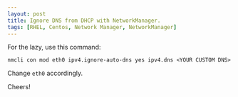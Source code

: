 ```yaml
---
layout: post
title: Ignore DNS from DHCP with NetworkManager.
tags: [RHEL, Centos, Network Manager, NetworkManager]
---
```


For the lazy, use this command:

```
nmcli con mod eth0 ipv4.ignore-auto-dns yes ipv4.dns <YOUR CUSTOM DNS>
```

Change `eth0` accordingly.

Cheers!
